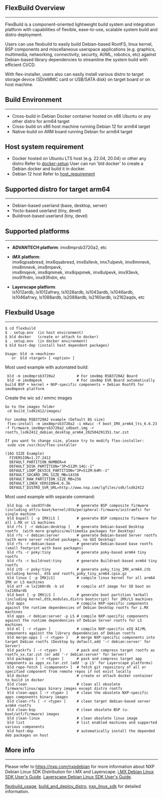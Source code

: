 ## FlexBuild Overview
---------------------
FlexBuild is a component-oriented lightweight build system and integration platform with
capabilities of flexible, ease-to-use, scalable system build and distro deployment.

Users can use flexbuild to easily build Debian-based RootFS, linux kernel, BSP
components and miscellaneous userspace applications (e.g. graphics, multimedia,
networking, connectivity, security, AI/ML, robotics, etc) against Debian-based library
dependencies to streamline the system build with efficient CI/CD.

With flex-installer, users also can easily install various distro to target storage
device (SD/eMMC card or USB/SATA disk) on target board or on host machine.


## Build Environment
--------------------
- Cross-build in Debian Docker container hosted on x86 Ubuntu or any other distro for arm64 target
- Cross-build on x86 host machine running Debian 12 for arm64 target
- Native-build on ARM board running Debian for arm64 target

## Host system requirement
- Docker hosted on Ubuntu LTS host (e.g. 22.04, 20.04) or other any distro
  Refer to [docker-setup](docs/FAQ-docker-setup.md)
  User can run 'bld docker' to create a Debian docker and build it in docker.
- Debian 12 host
  Refer to [host_requirement](docs/host_requirement.md)


## Supported distro for target arm64
------------------------------------------
- Debian-based userland    (base, desktop, server)
- Yocto-based userland     (tiny, devel)
- Buildroot-based userland (tiny, devel)


## Supported platforms
----------------------
- __ADVANTECH platform__:
imx8mprsb3720a2, etc

- __iMX platform__:  
imx6qpsabresd, imx6qsabresd, imx6sllevk, imx7ulpevk, imx8mmevk, imx8mnevk, imx8mpevk,  
imx8mqevk, imx8qmmek, imx8qxpmek, imx8ulpevk, imx93evk, imx91frdm, imx93frdm, etc

- __Layerscape platform__:  
ls1012ardb, ls1012afrwy, ls1028ardb, ls1043ardb, ls1046ardb, ls1046afrwy,
ls1088ardb, ls2088ardb, ls2160ardb, lx2162aqds, etc


## Flexbuild Usage
------------------

```
$ cd flexbuild
$ . setup.env  (in host environment)
$ bld docker   (create or attach to docker)
$ . setup.env  (in docker environment)
$ bld host-dep (install host dependent packages)

Usage: bld -m <machine>
   or  bld <target> [ <option> ]
```

Most used example with automated build:
```
 bld -m imx8mprsb3720a2          # For imx8mp RSB3720A2 Board
 bld -m imx8mpevk                # For imx8mp EVK Board automatically build BSP + kernel + NXP-specific components + Debian RootFS for imx8mpevk platform
```

Create the wic sd / emmc images
```
Go to the images folder
 cd build_lsdk2412/images/

For imx8mp RSB3720A2 example (Default 8G size)
 flex-install -m imx8mprsb3720a2 -i mkwic -f boot_IMX_arm64_lts_6.6.23 -f firmware_imx8mprsb3720a2_sdboot.img -r rootfs_lsdk2412_debian_desktop_arm64_202504291351.tar.zst

If you want to change size, please try to modify flex-installer:
 sudo vim /usr/bin/flex-installer

(16G SIZE Example)
  FIVERSION=1.27.2412
  DEFAULT_PARTITION_NUMBER=4
  DEFAULT_DISK_PARTITION="3P=512M:14G:-1"
  DEFAULT_LOOP_DEVICE_PARTITION="3P=512M:64M:-1"
  DEFAULT_SDCARD_IMG_SIZE_MB=14336
  DEFAULT_RAW_PARTITION_SIZE_MB=256
  DEFAULT_LINUX_VERSION=6.6.36
  DEFAULT_DISTRO_SVR_URL=http://www.nxp.com/lgfiles/sdk/lsdk2412
```

Most used example with separate command:
```
 bld bsp -m imx93frdm            # generate BSP composite firmware (including atf/u-boot/kernel/dtb/peripheral-firmware/initramfs) for single machine
 bld bspall [ -p IMX|LS ]        # generate BSP composite firmware for all i.MX or LS machines
 bld rfs [ -r debian:desktop ]   # generate Debian-based Desktop rootfs  (with more graphics/multimedia packages for Desktop)
 bld rfs -r debian:server        # generate Debian-based Server rootfs   (with more server related packages, no GUI Desktop)
 bld rfs -r debian:base          # generate Debian-based base rootfs     (small footprint with base packages)
 bld rfs -r poky:tiny            # generate poky-based arm64 tiny rootfs
 bld rfs -r buildroot:tiny       # generate Buildroot-based arm64 tiny rootfs
 bld itb -r poky:tiny            # generate poky_tiny_IMX_arm64.itb including kernel, dtb and rootfs_poky_tiny_arm64.cpio.gz
 bld linux [ -p IMX|LS]          # compile linux kernel for all arm64 IMX or LS machines
 bld atf -m lx2160rdb -b sd      # compile atf image for SD boot on lx2160ardb
 bld boot [ -p IMX|LS ]          # generate boot partition tarball (including kernel,dtb,modules,distro bootscript) for iMX/LS machines
 bld apps                        # compile NXP-specific components against the runtime dependencies of Debian Desktop rootfs for i.MX machines
 bld apps -r debian:server -p LS # compile NXP-specific components against the runtime dependencies of Debian Server rootfs for LS machines
 bld ml [ -r <type> ]            # compile NXP-specific eIQ AI/ML components against the library dependencies of Debian rootfs
 bld merge-apps [ -r <type> ]    # merge NXP-specific components into target Debian rootfs (Desktop by default,add '-r debian:server' for Server)
 bld packrfs [ -r <type> ]       # pack and compress target rootfs as rootfs_xx.tar.zst (or add '-r debian:server' for Server)
 bld packapps [ -r <type> ]      # pack and compress target app components as apps_xx.tar.zst (add '-p LS' for Layerscape platforms)
 bld repo-fetch [ <component> ]  # fetch git repository of all or specified component from remote repos if not exist locally
 bld docker                      # create or attach docker container to build in docker
 bld clean                       # clean all obsolete firmware/linux/apps binary images except distro rootfs
 bld clean-apps [ -r <type> ]    # clean the obsolete NXP-specific apps components binary images
 bld clean-rfs [ -r <type> ]     # clean target debian-based server arm64 rootfs
 bld clean-bsp                   # clean obsolete BSP (u-boot/atf/firmware) images
 bld clean-linux                 # clean obsolete linux image
 bld list                        # list enabled machines and supported various components
 bld host-dep                    # automatically install the depended deb packages on host
```

## More info
------------
Please refer to https://nxp.com/nxpdebian for more information about NXP Debian Linux SDK Distribution for i.MX and Layerscape.
[i.MX Debian Linux SDK User's Guide](https://nxp.com/docs/en/user-guide/UG10155.pdf).
[Layerscape Debian Linux SDK User's Guide](https://nxp.com/docs/en/user-guide/UG10143.pdf).

[flexbuild_usage](docs/flexbuild_usage.md), [build_and_deploy_distro](docs/build_and_deploy_distro.md), [nxp_linux_sdk](docs/nxp_linux_sdk.md) for detailed information.

